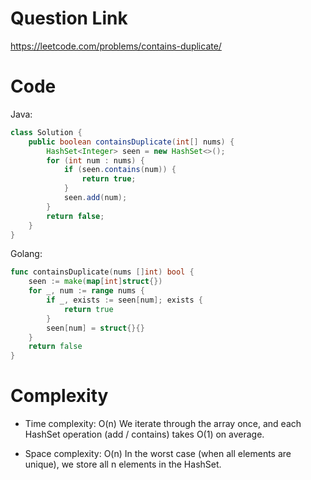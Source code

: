 # Question Link
https://leetcode.com/problems/contains-duplicate/

# Code

Java:

```java []
class Solution {
    public boolean containsDuplicate(int[] nums) {
        HashSet<Integer> seen = new HashSet<>();
        for (int num : nums) {
            if (seen.contains(num)) {
                return true;
            }
            seen.add(num);
        }
        return false;
    }
}
```

Golang:

```go []
func containsDuplicate(nums []int) bool {
    seen := make(map[int]struct{})
    for _, num := range nums {
        if _, exists := seen[num]; exists {
            return true
        }
        seen[num] = struct{}{}
    }
    return false
}
```
# Complexity
- Time complexity: O(n)
  We iterate through the array once, and each HashSet operation (add / contains) takes O(1) on average.

- Space complexity: O(n)
  In the worst case (when all elements are unique), we store all n elements in the HashSet.
